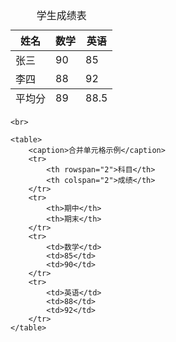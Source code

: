 <!DOCTYPE html>
<html >
<head>
    <title>表格示例</title>
</head>
<body>
    <table>
        <caption>学生成绩表</caption>
        <colgroup>
            <col >
            <col>
            <col >
        </colgroup>
        <thead>
            <tr>
                <th>姓名</th>
                <th>数学</th>
                <th>英语</th>
            </tr>
        </thead>
        <tbody>
            <tr>
                <td>张三</td>
                <td>90</td>
                <td>85</td>
            </tr>
            <tr>
                <td>李四</td>
                <td>88</td>
                <td>92</td>
            </tr>
        </tbody>
        <tfoot>
            <tr>
                <td>平均分</td>
                <td>89</td>
                <td>88.5</td>
            </tr>
        </tfoot>
    </table>
    
    <br>
    
    <table>
        <caption>合并单元格示例</caption>
        <tr>
            <th rowspan="2">科目</th>
            <th colspan="2">成绩</th>
        </tr>
        <tr>
            <th>期中</th>
            <th>期末</th>
        </tr>
        <tr>
            <td>数学</td>
            <td>85</td>
            <td>90</td>
        </tr>
        <tr>
            <td>英语</td>
            <td>88</td>
            <td>92</td>
        </tr>
    </table>
</body>
</html>
